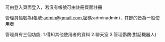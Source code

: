 可由登入頁面登入，若沒有帳號可由註冊頁面註冊

管理員帳號為(帳號:admin@gmail.com,密碼:adminadmin)，其餘的皆為一般使用者

管理員有三個功能:
	1.得知其他使用者的資料
	2.聊天室
	3.管理鸚鵡(對話機器人)
